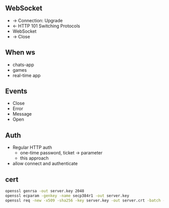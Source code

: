 ## WebSocket

- → Connection: Upgrade
- ← HTTP 101 Switching Protocols
- WebSocket
- → Close

## When ws

- chats-app
- games
- real-time app

## Events

- Close
- Error
- Message
- Open

## Auth

- Regular HTTP auth
  - one-time password, ticket -> parameter
  - this approach
- allow connect and authenticate

## cert

``` sh
openssl genrsa -out server.key 2048
openssl ecparam -genkey -name secp384r1 -out server.key
openssl req -new -x509 -sha256 -key server.key -out server.crt -batch -days 3650
```
